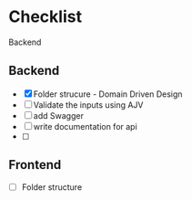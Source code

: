 # Checklist

 Backend

## Backend

- [x] Folder strucure - Domain Driven Design
- [ ] Validate the inputs using AJV
- [ ] add Swagger
- [ ] write documentation for api
- [ ]

## Frontend

- [ ] Folder structure
